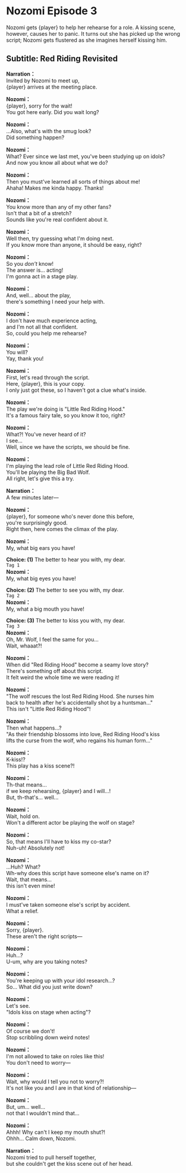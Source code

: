 # Nozomi Episode 3
Nozomi gets {player} to help her rehearse for a role. A kissing scene, however, causes her to panic. It turns out she has picked up the wrong script; Nozomi gets flustered as she imagines herself kissing him.
  
## Subtitle: Red Riding Revisited
  
**Narration：**  
Invited by Nozomi to meet up,  
{player} arrives at the meeting place.  
  
**Nozomi：**  
{player}, sorry for the wait!  
You got here early. Did you wait long?  
  
**Nozomi：**  
...Also, what's with the smug look?  
Did something happen?  
  
**Nozomi：**  
What? Ever since we last met, you've been studying up on idols?  
And now you know all about what we do?  
  
**Nozomi：**  
Then you must've learned all sorts of things about me!  
Ahaha! Makes me kinda happy. Thanks!  
  
**Nozomi：**  
You know more than any of my other fans?  
 Isn't that a bit of a stretch?  
Sounds like you're real confident about it.  
  
**Nozomi：**  
Well then, try guessing what I'm doing next.  
If you know more than anyone, it should be easy, right?  
  
**Nozomi：**  
So you *don't* know!  
The answer is... acting!  
I'm gonna act in a stage play.  
  
**Nozomi：**  
And, well... about the play,  
there's something I need your help with.  
  
**Nozomi：**  
I don't have much experience acting,  
and I'm not all that confident.  
So, could you help me rehearse?  
  
**Nozomi：**  
You will?  
Yay, thank you!  
  
**Nozomi：**  
First, let's read through the script.  
Here, {player}, this is your copy.  
I only just got these, so I haven't got a clue what's inside.  
  
**Nozomi：**  
The play we're doing is \"Little Red Riding Hood.\"  
It's a famous fairy tale, so you know it too, right?  
  
**Nozomi：**  
What?! You've never heard of it?  
I see...  
Well, since we have the scripts, we should be fine.  
  
**Nozomi：**  
I'm playing the lead role of Little Red Riding Hood.  
You'll be playing the Big Bad Wolf.  
All right, let's give this a try.  
  
**Narration：**  
A few minutes later—  
  
**Nozomi：**  
{player}, for someone who's never done this before,  
you're surprisingly good.  
Right then, here comes the climax of the play.  
  
**Nozomi：**  
My, what big ears you have!  
  
**Choice: (1)**  The better to hear you with, my dear.  
`Tag 1`  
**Nozomi：**  
My, what big eyes you have!  
  
**Choice: (2)**  The better to see you with, my dear.  
`Tag 2`  
**Nozomi：**  
My, what a big mouth you have!  
  
**Choice: (3)**  The better to kiss you with, my dear.  
`Tag 3`  
**Nozomi：**  
Oh, Mr. Wolf, I feel the same for you...  
Wait, whaaat?!  
  
**Nozomi：**  
When did \"Red Riding Hood\" become a seamy love story?  
There's something off about this script.  
It felt weird the whole time we were reading it!  
  
**Nozomi：**  
\"The wolf rescues the lost Red Riding Hood. She nurses him  
back to health after he's accidentally shot by a huntsman...\"  
This isn't \"Little Red Riding Hood\"!  
  
**Nozomi：**  
Then what happens...?  
\"As their friendship blossoms into love, Red Riding Hood's kiss  
lifts the curse from the wolf, who regains his human form...\"  
  
**Nozomi：**  
K-kiss!?  
This play has a kiss scene?!  
  
**Nozomi：**  
Th-that means...  
if we keep rehearsing, {player} and I will...!  
But, th-that's... well...  
  
**Nozomi：**  
Wait, hold on.  
Won't a different actor be playing the wolf on stage?  
  
**Nozomi：**  
So, that means I'll have to kiss my co-star?  
Nuh-uh! Absolutely not!  
  
**Nozomi：**  
...Huh? What?  
Wh-why does this script have someone else's name on it?  
Wait, that means...  
this isn't even mine!  
  
**Nozomi：**  
I must've taken someone else's script by accident.  
What a relief.  
  
**Nozomi：**  
Sorry, {player}.  
These aren't the right scripts—  
  
**Nozomi：**  
Huh...?  
U-um, why are you taking notes?  
  
**Nozomi：**  
You're keeping up with your idol research...?  
So... What did you just write down?  
  
**Nozomi：**  
Let's see.  
\"Idols kiss on stage when acting\"?  
  
**Nozomi：**  
Of course we don't!  
Stop scribbling down weird notes!  
  
**Nozomi：**  
I'm not allowed to take on roles like this!  
You don't need to worry—  
  
**Nozomi：**  
Wait, why would I tell you not to worry?!  
It's not like you and I are in that kind of relationship—  
  
**Nozomi：**  
But, um... well...  
not that I wouldn't mind that...  
  
**Nozomi：**  
Ahhh! Why can't I keep my mouth shut?!  
Ohhh... Calm down, Nozomi.  
  
**Narration：**  
Nozomi tried to pull herself together,  
but she couldn't get the kiss scene out of her head.  
